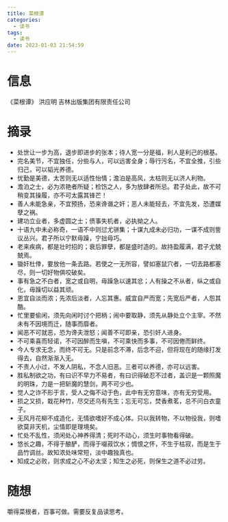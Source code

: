 ```yaml
---
title: 菜根谭
categories:
  - 读书
tags:
  - 读书
date: 2023-01-03 21:54:59
---
```


# 信息

《菜根谭》 洪应明 吉林出版集团有限责任公司

# 摘录

- 处世让一步为高，退步即进步的张本；待人宽一分是福，利人是利己的根基。
- 完名美节，不宜独任，分些与人，可以远害全身；辱行污名，不宜全推，引些归己，可以韬光养德。
- 忧勤是美德，太苦则无以适性怡情；澹泊是高风，太枯则无以济人利物。
- 澹泊之士，必为浓艳者所疑；检饬之人，多为放肆者所忌。君子处此，故不可稍变其操履，亦不可太露其锋芒！
- 善人未能急亲，不宜预扬，恐来谗谮之奸；恶人未能轻去，不宜先发，恐遭媒孽之祸。
- 建功立业者，多虚圆之士；偾事失机者，必执拗之人。
- 十语九中未必称奇，一语不中则愆尤骈集；十谋九成未必归功，一谋不成则訾议丛兴。君子所以宁默毋躁，宁拙毋巧。
- 老来疾病，都是壮时招的；衰后罪孽，都是盛时造的。故持盈履满，君子尤兢兢焉。
- 锄奸杜倖，要放他一条去路。若使之一无所容，譬如塞鼠穴者，一切去路都塞尽，则一切好物俱咬破矣。
- 事有急之不白者，宽之或自明，毋躁急以速其忿；人有操之不从者，纵之或自化，毋躁切以益其顽。
- 恩宜自淡而浓；先浓后淡者，人忘其惠。威宜自严而宽；先宽后严者，人怨其酷。
- 忙里要偷闲，须先向闲时讨个把柄；闹中要取静，须先从静处立个主宰。不然未有不因境而迁，随事而靡者。
- 闻恶不可就恶，恐为谗夫泄怒；闻善不可即亲，恐引奸人进身。
- 不可乘喜而轻诺，不可因醉而生嗔，不可乘快而多事，不可因倦而鲜终。
- 今人专求无念，而终不可无。只是前念不滞，后念不迎，但将现在的随缘打发得去，自然渐渐入无。
- 不责人小过，不发人阴私，不念人旧恶。三者可以养德，亦可以远害。
- 胜私制欲之功，有曰识不早力不易者，有曰识得破忍不过者，盖识是一颗照魔的明珠，力是一把斩魔的慧剑，两不可少也。
- 觉人之诈不形于言，受人之侮不动于色，此中有无穷意味，亦有无穷受用。
- 损之又损，栽花种竹，尽交还乌有先生；忘无可忘，焚香煮茗，总不问白衣童子。
- 无风月花柳不成造化，无情欲嗜好不成心体。只以我转物，不以物役我，则嗜欲莫非天机，尘情即是理境矣。
- 忙处不乱性，须闲处心神养得清；死时不动心，须生时事物看得破。
- 悠长之趣，不得于酿酽，而得于啜菽饮水；惆恨之怀，不生于枯寂，而是生于品竹调丝。故知浓处味常短，淡中趣独真也。
- 知成之必败，则求成之心不必太坚；知生之必死，则保生之道不必过劳。

# 随想

嚼得菜根者，百事可做。需要反复品读思考。

